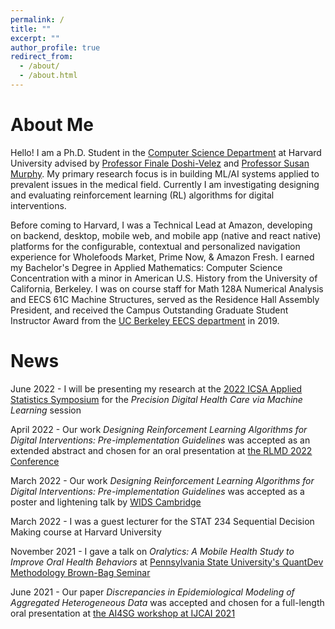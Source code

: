 ```yaml
---
permalink: /
title: ""
excerpt: ""
author_profile: true
redirect_from:
  - /about/
  - /about.html
---
```


# About Me
Hello! I am a Ph.D. Student in the [Computer Science Department](https://www.seas.harvard.edu/computer-science) at Harvard University advised by [Professor Finale Doshi-Velez](https://finale.seas.harvard.edu/) and [Professor Susan Murphy](http://people.seas.harvard.edu/~samurphy/). My primary research focus is in building ML/AI systems applied to prevalent issues in the medical field. Currently I am investigating designing and evaluating reinforcement learning (RL) algorithms for digital interventions.

Before coming to Harvard, I was a Technical Lead at Amazon, developing on backend, desktop, mobile web, and mobile app (native and react native) platforms for the configurable, contextual and personalized navigation experience for Wholefoods Market, Prime Now, & Amazon Fresh. I earned my Bachelor's Degree in Applied Mathematics: Computer Science Concentration with a minor in American U.S. History from the University of California, Berkeley. I was on course staff for Math 128A Numerical Analysis and EECS 61C Machine Structures, served as the Residence Hall Assembly President, and received the Campus Outstanding Graduate Student Instructor Award from the [UC Berkeley EECS department](https://eecs.berkeley.edu/) in 2019.

# News
June 2022 - I will be presenting my research at the [2022 ICSA Applied Statistics Symposium](https://symposium2022.icsa.org/) for the *Precision Digital Health Care via Machine Learning* session

April 2022 - Our work *Designing Reinforcement Learning Algorithms for Digital Interventions: Pre-implementation Guidelines* was accepted as an extended abstract and chosen for an oral presentation at [the RLMD 2022 Conference](https://rldm.org/)

March 2022 - Our work *Designing Reinforcement Learning Algorithms for Digital Interventions: Pre-implementation Guidelines* was accepted as a poster and lightening talk by [WIDS Cambridge](https://www.widscambridge.org/posters)

March 2022 - I was a guest lecturer for the STAT 234 Sequential Decision Making course at Harvard University

November 2021 - I gave a talk on *Oralytics: A Mobile Health Study to Improve Oral Health Behaviors* at [Pennsylvania State University's QuantDev Methodology Brown-Bag Seminar](https://quantdev.ssri.psu.edu/)

June 2021 - Our paper *Discrepancies in Epidemiological Modeling of Aggregated Heterogeneous Data* was accepted and chosen for a full-length oral presentation at [the AI4SG workshop at IJCAI 2021](https://amulyayadav.github.io/AI4SG2021/)
